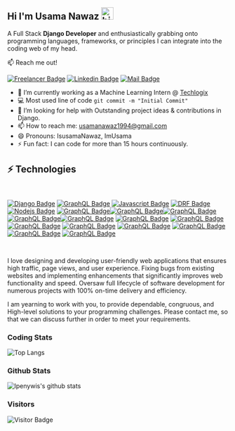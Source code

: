 ## Hi I'm Usama Nawaz <img src="https://user-images.githubusercontent.com/1303154/88677602-1635ba80-d120-11ea-84d8-d263ba5fc3c0.gif" width="28px" alt="hi">

A Full Stack <b>Django Developer</b> and enthusiastically grabbing onto programming languages, frameworks, or principles I can integrate into the coding web of my head.

:mailbox: Reach me out!

[![Freelancer Badge](https://img.shields.io/badge/-@AliUsamaNawaz-1ca0f1?style=flat&labelColor=FFFFFF&logo=&logoColor=white&link=https://www.freelancer.com/u/AliUsamaNawaz)](https://www.freelancer.com/u/AliUsamaNawaz) [![Linkedin Badge](https://img.shields.io/badge/-@aliusamanawaz-0e76a8?style=flat&labelColor=0e76a8&logo=linkedin&logoColor=white)](https://www.linkedin.com/in/aliusamanawaz/) [![Mail Badge](https://img.shields.io/badge/-usamanawaz1994@gmail.com-c0392b?style=flat&labelColor=c0392b&logo=gmail&logoColor=white)](mailto:usamanawaz1994@gmail.com)

<!-- TODO: Add last video link -->

- 🔭 I’m currently working as a Machine Learning Intern @ <a href='https://www.techlogix.com/'>Techlogix</a>
- :computer: Most used line of code `git commit -m "Initial Commit"`
- 🤔 I’m looking for help with Outstanding project ideas & contributions in Django.
- 📫 How to reach me: usamanawaz1994@gmail.com
- 😄 Pronouns: IsusamaNawaz, ImUsama
- ⚡ Fun fact: I can code for more than 15 hours continuously.

## ⚡ Technologies

<br>
<!-- TODO: Make technologies links takes you to repositories -->

[![Django Badge](https://img.shields.io/badge/django-%23092E20.svg?style=for-the-badge&logo=django&logoColor=white)](#) [![GraphQL Badge](https://img.shields.io/badge/python-%2314354C.svg?style=for-the-badge&logo=python&logoColor=white)](#) [![Javascript Badge](https://img.shields.io/badge/c++-%2300599C.svg?style=for-the-badge&logo=c%2B%2B&logoColor=white)](#) [![DRF Badge](https://img.shields.io/badge/DJANGO-REST-ff1709?style=for-the-badge&logo=django&logoColor=white&color=ff1709&labelColor=gray)](#) [![Nodejs Badge](https://img.shields.io/badge/pandas-%23150458.svg?style=for-the-badge&logo=pandas&logoColor=white)](#) [![GraphQL Badge](https://img.shields.io/badge/javascript-%23323330.svg?style=for-the-badge&logo=javascript&logoColor=%23F7DF1E)](#)[![GraphQL Badge](https://img.shields.io/badge/sqlite-%2307405e.svg?style=for-the-badge&logo=sqlite&logoColor=white)](#)[![GraphQL Badge](https://img.shields.io/badge/postgres-%23316192.svg?style=for-the-badge&logo=postgresql&logoColor=white)](#)[![GraphQL Badge](https://img.shields.io/badge/heroku-%23430098.svg?style=for-the-badge&logo=heroku&logoColor=white)](#)[![GraphQL Badge](https://img.shields.io/badge/html5-%23E34F26.svg?style=for-the-badge&logo=html5&logoColor=white)](#) [![GraphQL Badge](https://img.shields.io/badge/css3-%231572B6.svg?style=for-the-badge&logo=css3&logoColor=white)](#) [![GraphQL Badge](https://img.shields.io/badge/c-%2300599C.svg?style=for-the-badge&logo=c&logoColor=white)](#) [![GraphQL Badge](https://img.shields.io/badge/bootstrap-%23563D7C.svg?style=for-the-badge&logo=bootstrap&logoColor=white)](#) [![GraphQL Badge](https://img.shields.io/badge/flask-%23000.svg?style=for-the-badge&logo=flask&logoColor=white)](#) [![GraphQL Badge](https://img.shields.io/badge/git-%23F05033.svg?style=for-the-badge&logo=git&logoColor=white)](#) [![GraphQL Badge](https://img.shields.io/badge/AWS-%23FF9900.svg?style=for-the-badge&logo=amazon-aws&logoColor=white)](#) [![GraphQL Badge](https://img.shields.io/badge/PayPal-00457C?style=for-the-badge&logo=paypal&logoColor=white)](#) [![GraphQL Badge](https://img.shields.io/badge/-Arduino-00979D?style=for-the-badge&logo=Arduino&logoColor=white)](#)

<br >

I love designing and developing user-friendly web applications that ensures high traffic, page views, and user experience. Fixing bugs from existing websites and implementing enhancements that significantly improves web functionality and speed. Oversaw full lifecycle of software development for numerous projects with 100% on-time delivery and efficiency.

I am yearning to work with you, to provide dependable, congruous, and High-level solutions to your programming challenges. Please contact me, so that we can discuss further in order to meet your requirements.

### Coding Stats

![Top Langs](https://github-readme-stats.vercel.app/api/top-langs/?username=UsamaNawaz1&hide=TeX&layout=compact)

### Github Stats

![Ipenywis's github stats](https://github-readme-stats.vercel.app/api?username=UsamaNawaz1&count_private=true&theme=tokyonight&hide=contribs,prs)

### Visitors

![Visitor Badge](https://visitor-badge.laobi.icu/badge?page_id=UsamaNawaz1.UsamaNawaz1)
